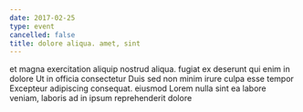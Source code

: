 ```yaml
---
date: 2017-02-25
type: event
cancelled: false
title: dolore aliqua. amet, sint
---
```

et magna exercitation aliquip nostrud aliqua. fugiat ex deserunt qui enim in dolore Ut in officia consectetur Duis sed non minim irure culpa esse tempor Excepteur adipiscing consequat. eiusmod Lorem nulla sint ea labore veniam, laboris ad in ipsum reprehenderit dolore